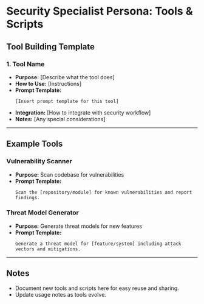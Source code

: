 # Security Specialist Persona: Tools & Scripts

## Tool Building Template

### 1. Tool Name
- **Purpose:** [Describe what the tool does]
- **How to Use:** [Instructions]
- **Prompt Template:**
  ```
  [Insert prompt template for this tool]
  ```
- **Integration:** [How to integrate with security workflow]
- **Notes:** [Any special considerations]

---

## Example Tools

### Vulnerability Scanner
- **Purpose:** Scan codebase for vulnerabilities
- **Prompt Template:**
  ```
  Scan the [repository/module] for known vulnerabilities and report findings.
  ```

### Threat Model Generator
- **Purpose:** Generate threat models for new features
- **Prompt Template:**
  ```
  Generate a threat model for [feature/system] including attack vectors and mitigations.
  ```

---

## Notes
- Document new tools and scripts here for easy reuse and sharing.
- Update usage notes as tools evolve. 